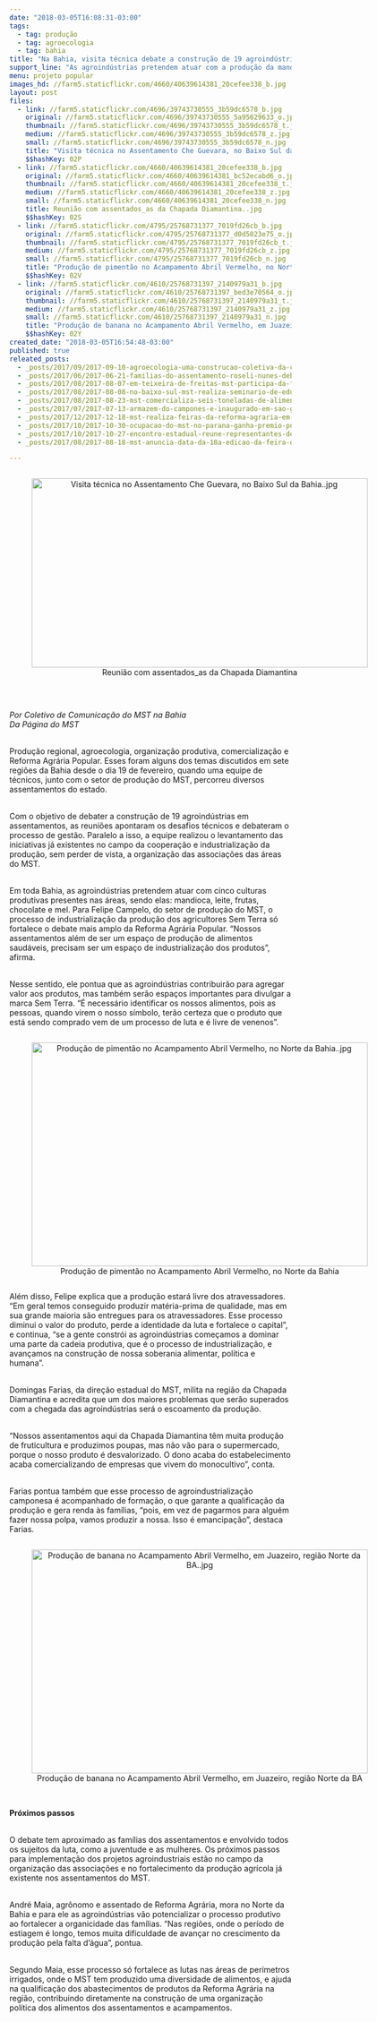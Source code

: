 ```yaml
---
date: "2018-03-05T16:08:31-03:00"
tags:
  - tag: produção
  - tag: agroecologia
  - tag: bahia
title: "Na Bahia, visita técnica debate a construção de 19 agroindústrias do MST\n"
support_line: "As agroindústrias pretendem atuar com a produção da mandioca, leite, frutas, chocolate e mel\n\n"
menu: projeto popular
images_hd: //farm5.staticflickr.com/4660/40639614381_20cefee338_b.jpg
layout: post
files:
  - link: //farm5.staticflickr.com/4696/39743730555_3b59dc6578_b.jpg
    original: //farm5.staticflickr.com/4696/39743730555_5a95629633_o.jpg
    thumbnail: //farm5.staticflickr.com/4696/39743730555_3b59dc6578_t.jpg
    medium: //farm5.staticflickr.com/4696/39743730555_3b59dc6578_z.jpg
    small: //farm5.staticflickr.com/4696/39743730555_3b59dc6578_n.jpg
    title: "Visita técnica no Assentamento Che Guevara, no Baixo Sul da Bahia..jpg"
    $$hashKey: 02P
  - link: //farm5.staticflickr.com/4660/40639614381_20cefee338_b.jpg
    original: //farm5.staticflickr.com/4660/40639614381_bc52ecabd6_o.jpg
    thumbnail: //farm5.staticflickr.com/4660/40639614381_20cefee338_t.jpg
    medium: //farm5.staticflickr.com/4660/40639614381_20cefee338_z.jpg
    small: //farm5.staticflickr.com/4660/40639614381_20cefee338_n.jpg
    title: Reunião com assentados_as da Chapada Diamantina..jpg
    $$hashKey: 02S
  - link: //farm5.staticflickr.com/4795/25768731377_7019fd26cb_b.jpg
    original: //farm5.staticflickr.com/4795/25768731377_d0d5023e75_o.jpg
    thumbnail: //farm5.staticflickr.com/4795/25768731377_7019fd26cb_t.jpg
    medium: //farm5.staticflickr.com/4795/25768731377_7019fd26cb_z.jpg
    small: //farm5.staticflickr.com/4795/25768731377_7019fd26cb_n.jpg
    title: "Produção de pimentão no Acampamento Abril Vermelho, no Norte da Bahia..jpg"
    $$hashKey: 02V
  - link: //farm5.staticflickr.com/4610/25768731397_2140979a31_b.jpg
    original: //farm5.staticflickr.com/4610/25768731397_bed3e70564_o.jpg
    thumbnail: //farm5.staticflickr.com/4610/25768731397_2140979a31_t.jpg
    medium: //farm5.staticflickr.com/4610/25768731397_2140979a31_z.jpg
    small: //farm5.staticflickr.com/4610/25768731397_2140979a31_n.jpg
    title: "Produção de banana no Acampamento Abril Vermelho, em Juazeiro, região Norte da BA..jpg"
    $$hashKey: 02Y
created_date: "2018-03-05T16:54:48-03:00"
published: true
releated_posts:
  - _posts/2017/09/2017-09-10-agroecologia-uma-construcao-coletiva-da-classe-trabalhadora.md
  - _posts/2017/06/2017-06-21-familias-do-assentamento-roseli-nunes-debatem-desenvolvimento-da-producao-de-alimentos.md
  - _posts/2017/08/2017-08-07-em-teixeira-de-freitas-mst-participa-da-feira-de-produtos-organicos.md
  - _posts/2017/08/2017-08-08-no-baixo-sul-mst-realiza-seminario-de-educacao-do-campo-e-agroecologia.md
  - _posts/2017/08/2017-08-23-mst-comercializa-seis-toneladas-de-alimentos-em-itaberaba-na-chapada-diamantina.md
  - _posts/2017/07/2017-07-13-armazem-do-campones-e-inaugurado-em-sao-gabriel.md
  - _posts/2017/12/2017-12-18-mst-realiza-feiras-da-reforma-agraria-em-todo-pais-como-alternativa-de-alimentacao-saudavel-e-livre-de-agrotoxicos.md
  - _posts/2017/10/2017-10-30-ocupacao-do-mst-no-parana-ganha-premio-por-recuperacao-da-mata-atlantica.md
  - _posts/2017/10/2017-10-27-encontro-estadual-reune-representantes-de-23-cooperativas-do-mst-no-rs.md
  - _posts/2017/08/2017-08-18-mst-anuncia-data-da-18a-edicao-da-feira-da-reforma-agraria-em-maceio.md

---
```

<div style="text-align:center">
<figure class="image" style="display:inline-block"><img alt="Visita técnica no Assentamento Che Guevara, no Baixo Sul da Bahia..jpg" height="338" src="//farm5.staticflickr.com/4696/39743730555_3b59dc6578_b.jpg" width="600" />
<figcaption>Reuni&atilde;o com assentados_as da Chapada Diamantina</figcaption>
</figure>
</div>

<p>&nbsp;</p>

<p><em>Por Coletivo de Comunica&ccedil;&atilde;o do MST na Bahia<br />
Da P&aacute;gina do MST</em></p>

<p><br />
Produ&ccedil;&atilde;o regional, agroecologia, organiza&ccedil;&atilde;o produtiva, comercializa&ccedil;&atilde;o e Reforma Agr&aacute;ria Popular. Esses foram alguns dos temas discutidos em sete regi&otilde;es da Bahia desde o dia 19 de fevereiro, quando uma equipe de t&eacute;cnicos, junto com o setor de produ&ccedil;&atilde;o do MST, percorreu diversos assentamentos do estado.</p>

<p><br />
Com o objetivo de debater a constru&ccedil;&atilde;o de 19 agroind&uacute;strias em assentamentos, as reuni&otilde;es apontaram os desafios t&eacute;cnicos e debateram o processo de gest&atilde;o. Paralelo a isso, a equipe realizou o levantamento das iniciativas j&aacute; existentes no campo da coopera&ccedil;&atilde;o e industrializa&ccedil;&atilde;o da produ&ccedil;&atilde;o, sem perder de vista, a organiza&ccedil;&atilde;o das associa&ccedil;&otilde;es das &aacute;reas do MST.</p>

<p><br />
Em toda Bahia, as agroind&uacute;strias pretendem atuar com cinco culturas produtivas presentes nas &aacute;reas, sendo elas: mandioca, leite, frutas, chocolate e mel. Para Felipe Campelo, do setor de produ&ccedil;&atilde;o do MST, o processo de industrializa&ccedil;&atilde;o da produ&ccedil;&atilde;o dos agricultores Sem Terra s&oacute; fortalece o debate mais amplo da Reforma Agr&aacute;ria Popular. &ldquo;Nossos assentamentos al&eacute;m de ser um espa&ccedil;o de produ&ccedil;&atilde;o de alimentos saud&aacute;veis, precisam ser um espa&ccedil;o de industrializa&ccedil;&atilde;o dos produtos&rdquo;, afirma.</p>

<p><br />
Nesse sentido, ele pontua que as agroind&uacute;strias contribuir&atilde;o para agregar valor aos produtos, mas tamb&eacute;m ser&atilde;o espa&ccedil;os importantes para divulgar a marca Sem Terra. &ldquo;&Eacute; necess&aacute;rio identificar os nossos alimentos, pois as pessoas, quando virem o nosso s&iacute;mbolo, ter&atilde;o certeza que o produto que est&aacute; sendo comprado vem de um processo de luta e &eacute; livre de venenos&rdquo;.</p>

<div style="text-align:center">
<figure class="image" style="display:inline-block"><img alt="Produção de pimentão no Acampamento Abril Vermelho, no Norte da Bahia..jpg" height="400" src="//farm5.staticflickr.com/4795/25768731377_7019fd26cb_b.jpg" width="600" />
<figcaption>Produ&ccedil;&atilde;o de piment&atilde;o no Acampamento Abril Vermelho, no Norte da Bahia</figcaption>
</figure>
</div>

<p>Al&eacute;m disso, Felipe explica que a produ&ccedil;&atilde;o estar&aacute; livre dos atravessadores. &ldquo;Em geral temos conseguido produzir mat&eacute;ria-prima de qualidade, mas em sua grande maioria s&atilde;o entregues para os atravessadores. Esse processo diminui o valor do produto, perde a identidade da luta e fortalece o capital&rdquo;, e continua, &ldquo;se a gente constr&oacute;i as agroind&uacute;strias come&ccedil;amos a dominar uma parte da cadeia produtiva, que &eacute; o processo de industrializa&ccedil;&atilde;o, e avan&ccedil;amos na constru&ccedil;&atilde;o de nossa soberania alimentar, pol&iacute;tica e humana&rdquo;.</p>

<p><br />
Domingas Farias, da dire&ccedil;&atilde;o estadual do MST, milita na regi&atilde;o da Chapada Diamantina e acredita que um dos maiores problemas que ser&atilde;o superados com a chegada das agroind&uacute;strias ser&aacute; o escoamento da produ&ccedil;&atilde;o.</p>

<p><br />
&ldquo;Nossos assentamentos aqui da Chapada Diamantina t&ecirc;m muita produ&ccedil;&atilde;o de fruticultura e produzimos poupas, mas n&atilde;o v&atilde;o para o supermercado, porque o nosso produto &eacute; desvalorizado. O dono acaba do estabelecimento acaba comercializando de empresas que vivem do monocultivo&rdquo;, conta.</p>

<p><br />
Farias pontua tamb&eacute;m que esse processo de agroindustrializa&ccedil;&atilde;o camponesa &eacute; acompanhado de forma&ccedil;&atilde;o, o que garante a qualifica&ccedil;&atilde;o da produ&ccedil;&atilde;o e gera renda &agrave;s fam&iacute;lias, &ldquo;pois, em vez de pagarmos para algu&eacute;m fazer nossa polpa, vamos produzir a nossa. Isso &eacute; emancipa&ccedil;&atilde;o&rdquo;, destaca Farias.</p>

<div style="text-align:center">
<figure class="image" style="display:inline-block"><img alt="Produção de banana no Acampamento Abril Vermelho, em Juazeiro, região Norte da BA..jpg" height="400" src="//farm5.staticflickr.com/4610/25768731397_2140979a31_b.jpg" width="600" />
<figcaption>Produ&ccedil;&atilde;o de banana no Acampamento Abril Vermelho, em Juazeiro, regi&atilde;o Norte da BA</figcaption>
</figure>
</div>

<p><br />
<strong>Pr&oacute;ximos passos</strong></p>

<p><br />
O debate tem aproximado as fam&iacute;lias dos assentamentos e envolvido todos os sujeitos da luta, como a juventude e as mulheres. Os pr&oacute;ximos passos para implementa&ccedil;&atilde;o dos projetos agroindustriais est&atilde;o no campo da organiza&ccedil;&atilde;o das associa&ccedil;&otilde;es e no fortalecimento da produ&ccedil;&atilde;o agr&iacute;cola j&aacute; existente nos assentamentos do MST.</p>

<p><br />
Andr&eacute; Maia, agr&ocirc;nomo e assentado de Reforma Agr&aacute;ria, mora no Norte da Bahia e para ele as agroind&uacute;strias v&atilde;o potencializar o processo produtivo ao fortalecer a organicidade das fam&iacute;lias. &ldquo;Nas regi&otilde;es, onde o per&iacute;odo de estiagem &eacute; longo, temos muita dificuldade de avan&ccedil;ar no crescimento da produ&ccedil;&atilde;o pela falta d&rsquo;&aacute;gua&rdquo;, pontua.</p>

<p><br />
Segundo Maia, esse processo s&oacute; fortalece as lutas nas &aacute;reas de per&iacute;metros irrigados, onde o MST tem produzido uma diversidade de alimentos, e ajuda na qualifica&ccedil;&atilde;o dos abastecimentos de produtos da Reforma Agr&aacute;ria na regi&atilde;o, contribuindo diretamente na constru&ccedil;&atilde;o de uma organiza&ccedil;&atilde;o pol&iacute;tica dos alimentos dos assentamentos e acampamentos.</p>
